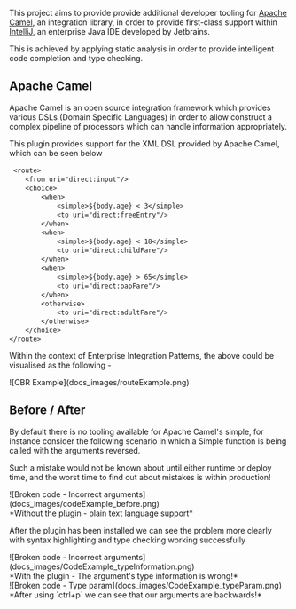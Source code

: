 This project aims to provide provide additional developer tooling for [Apache Camel](http://camel.apache.org/), an integration library, in order to provide first-class support within [IntelliJ](http://www.jetbrains.com/idea/), an enterprise Java IDE developed by Jetbrains.

This is achieved by applying static analysis in order to provide intelligent code completion and type checking.

## Apache Camel

Apache Camel is an open source integration framework which provides various DSLs (Domain Specific Languages) in order to allow construct a complex pipeline of processors which can handle information appropriately.

This plugin provides support for the XML DSL provided by Apache Camel, which can be seen below


     <route>
        <from uri="direct:input"/>
        <choice>
            <when>
                <simple>${body.age} < 3</simple>
                <to uri="direct:freeEntry"/>
            </when>
            <when>
                <simple>${body.age} < 18</simple>
                <to uri="direct:childFare"/>
            </when>
            <when>
                <simple>${body.age} > 65</simple>
                <to uri="direct:oapFare"/>
            </when>
            <otherwise>
                <to uri="direct:adultFare"/>
            </otherwise>
        </choice>
    </route>


Within the context of Enterprise Integration Patterns, the above could be visualised as the following - 

<div class="text-center">
![CBR Example](docs_images/routeExample.png)
</div>

Before / After
--------------

By default there is no tooling available for Apache Camel's simple, for instance consider the following scenario in which a Simple function is being called with the arguments reversed. 

Such a mistake would not be known about until either runtime or deploy time, and the worst time to find out about mistakes is within production!

<div class="text-center">
	<div>![Broken code - Incorrect arguments](docs_images/codeExample_before.png)</div>
	*Without the plugin - plain text language support*
</div>

After the plugin has been installed we can see the problem more clearly with syntax highlighting and type checking working successfully

<div class="text-center">
	<div>![Broken code - Incorrect arguments](docs_images/CodeExample_typeInformation.png)</div>
	*With the plugin - The argument's type information is wrong!*
</div>


<div class="text-center">
	<div>![Broken code - Type param](docs_images/CodeExample_typeParam.png)</div>
	*After using `ctrl+p` we can see that our arguments are backwards!*
</div>